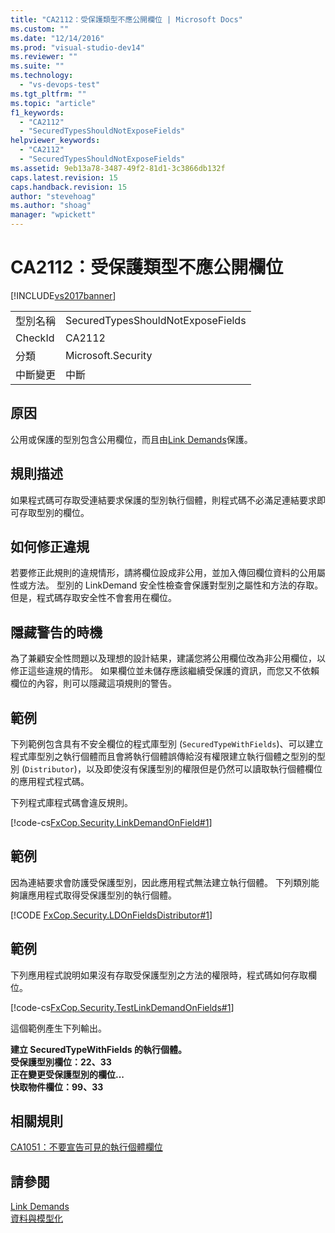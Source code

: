 ```yaml
---
title: "CA2112：受保護類型不應公開欄位 | Microsoft Docs"
ms.custom: ""
ms.date: "12/14/2016"
ms.prod: "visual-studio-dev14"
ms.reviewer: ""
ms.suite: ""
ms.technology: 
  - "vs-devops-test"
ms.tgt_pltfrm: ""
ms.topic: "article"
f1_keywords: 
  - "CA2112"
  - "SecuredTypesShouldNotExposeFields"
helpviewer_keywords: 
  - "CA2112"
  - "SecuredTypesShouldNotExposeFields"
ms.assetid: 9eb13a78-3487-49f2-81d1-3c3866db132f
caps.latest.revision: 15
caps.handback.revision: 15
author: "stevehoag"
ms.author: "shoag"
manager: "wpickett"
---
```

# CA2112：受保護類型不應公開欄位
[!INCLUDE[vs2017banner](../code-quality/includes/vs2017banner.md)]

|||  
|-|-|  
|型別名稱|SecuredTypesShouldNotExposeFields|  
|CheckId|CA2112|  
|分類|Microsoft.Security|  
|中斷變更|中斷|  
  
## 原因  
 公用或保護的型別包含公用欄位，而且由[Link Demands](../Topic/Link%20Demands.md)保護。  
  
## 規則描述  
 如果程式碼可存取受連結要求保護的型別執行個體，則程式碼不必滿足連結要求即可存取型別的欄位。  
  
## 如何修正違規  
 若要修正此規則的違規情形，請將欄位設成非公用，並加入傳回欄位資料的公用屬性或方法。  型別的 LinkDemand 安全性檢查會保護對型別之屬性和方法的存取。  但是，程式碼存取安全性不會套用在欄位。  
  
## 隱藏警告的時機  
 為了兼顧安全性問題以及理想的設計結果，建議您將公用欄位改為非公用欄位，以修正這些違規的情形。  如果欄位並未儲存應該繼續受保護的資訊，而您又不依賴欄位的內容，則可以隱藏這項規則的警告。  
  
## 範例  
 下列範例包含具有不安全欄位的程式庫型別 \(`SecuredTypeWithFields`\)、可以建立程式庫型別之執行個體而且會將執行個體誤傳給沒有權限建立執行個體之型別的型別 \(`Distributor`\)，以及即使沒有保護型別的權限但是仍然可以讀取執行個體欄位的應用程式程式碼。  
  
 下列程式庫程式碼會違反規則。  
  
 [!code-cs[FxCop.Security.LinkDemandOnField#1](../code-quality/codesnippet/CSharp/ca2112-secured-types-should-not-expose-fields_1.cs)]  
  
## 範例  
 因為連結要求會防護受保護型別，因此應用程式無法建立執行個體。  下列類別能夠讓應用程式取得受保護型別的執行個體。  
  
 [!CODE [FxCop.Security.LDOnFieldsDistributor#1](../CodeSnippet/VS_Snippets_CodeAnalysis/FxCop.Security.LDOnFieldsDistributor#1)]  
  
## 範例  
 下列應用程式說明如果沒有存取受保護型別之方法的權限時，程式碼如何存取欄位。  
  
 [!code-cs[FxCop.Security.TestLinkDemandOnFields#1](../code-quality/codesnippet/CSharp/ca2112-secured-types-should-not-expose-fields_2.cs)]  
  
 這個範例產生下列輸出。  
  
  **建立 SecuredTypeWithFields 的執行個體。**  
**受保護型別欄位：22、33**  
**正在變更受保護型別的欄位...**  
**快取物件欄位：99、33**   
## 相關規則  
 [CA1051：不要宣告可見的執行個體欄位](../code-quality/ca1051-do-not-declare-visible-instance-fields.md)  
  
## 請參閱  
 [Link Demands](../Topic/Link%20Demands.md)   
 [資料與模型化](../Topic/Data%20and%20Modeling%20in%20the%20.NET%20Framework.md)